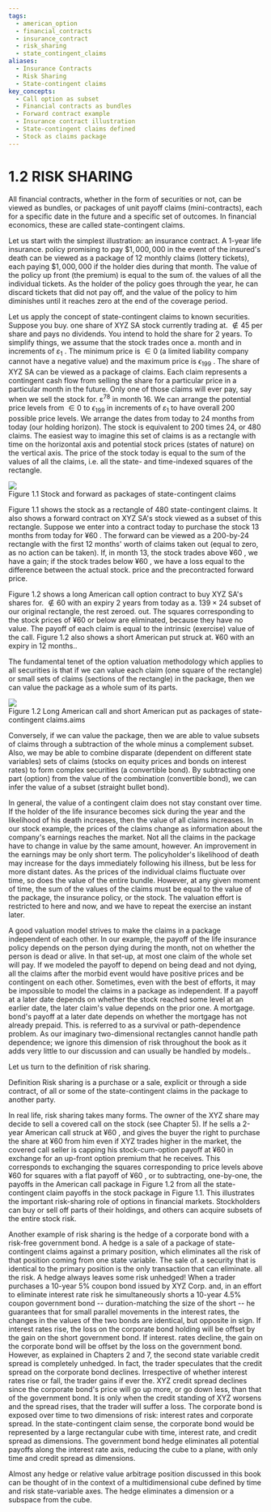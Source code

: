 ```yaml
---
tags:
  - american_option
  - financial_contracts
  - insurance_contract
  - risk_sharing
  - state_contingent_claims
aliases:
  - Insurance Contracts
  - Risk Sharing
  - State-contingent claims
key_concepts:
  - Call option as subset
  - Financial contracts as bundles
  - Forward contract example
  - Insurance contract illustration
  - State-contingent claims defined
  - Stock as claims package
---
```


# 1.2 RISK SHARING  

All financial contracts, whether in the form of securities or not, can be viewed as bundles, or packages of unit payoff claims (mini-contracts), each for a specific date in the future and a specific set of outcomes. In financial economics, these are called state-contingent claims.  

Let us start with the simplest illustration: an insurance contract. A 1-year life insurance. policy promising to pay $\$1,000,000$ in the event of the insured's death can be viewed as a package of 12 monthly claims (lottery tickets), each paying $\$1,000,000$ if the holder dies during that month. The value of the policy up front (the premium) is equal to the sum of. the values of all the individual tickets. As the holder of the policy goes through the year, he can discard tickets that did not pay off, and the value of the policy to him diminishes until it reaches zero at the end of the coverage period.  

Let us apply the concept of state-contingent claims to known securities. Suppose you buy. one share of XYZ SA stock currently trading at. $\notin45$ per share and pays no dividends. You intend to hold the share for 2 years. To simplify things, we assume that the stock trades once a. month and in increments of $\displaystyle\varepsilon_{1}$ . The minimum price is $\in0$ (a limited liability company cannot have a negative value) and the maximum price is $\epsilon_{199}$ . The share of XYZ SA can be viewed as a package of claims. Each claim represents a contingent cash flow from selling the share for a particular price in a particular month in the future. Only one of those claims will ever pay, say when we sell the stock for. $\mathsf{\varepsilon}{}^{78}$ in month 16. We can arrange the potential price levels from $\in0$ to $\epsilon_{199}$ in increments of $\displaystyle\varepsilon_{1}$ to have overall 200 possible price levels. We arrange the dates from today to 24 months from today (our holding horizon). The stock is equivalent to 200 times 24, or 480 claims. The easiest way to imagine this set of claims is as a rectangle with time on the horizontal axis and potential stock prices (states of nature) on the vertical axis. The price of the stock today is equal to the sum of the values of all the claims, i.e. all the state- and time-indexed squares of the rectangle.  

![](e6ae1aa48ec4f0f2e893ad3d0b8a8a023fc1b38598df2bf729eadd09f0071b05.jpg)  
Figure 1.1 Stock and forward as packages of state-contingent claims  

Figure 1.1 shows the stock as a rectangle of 480 state-contingent claims. It also shows a forward contract on XYZ SA's stock viewed as a subset of this rectangle. Suppose we enter into a contract today to purchase the stock 13 months from today for $\yen60$ . The forward can be viewed as a 200-by-24 rectangle with the first 12 months' worth of claims taken out (equal to zero, as no action can be taken). If, in month 13, the stock trades above $\yen60$ , we have a gain; if the stock trades below $\yen60$ , we have a loss equal to the difference between the actual stock. price and the precontracted forward price.  

Figure 1.2 shows a long American call option contract to buy XYZ SA's shares for. $\notin60$ with an expiry 2 years from today as a. $139\times24$ subset of our original rectangle, the rest zeroed. out. The squares corresponding to the stock prices of $\yen60$ or below are eliminated, because they have no value. The payoff of each claim is equal to the intrinsic (exercise) value of the call. Figure 1.2 also shows a short American put struck at. $\yen60$ with an expiry in 12 months..  

The fundamental tenet of the option valuation methodology which applies to all securities is that if we can value each claim (one square of the rectangle) or small sets of claims (sections of the rectangle) in the package, then we can value the package as a whole sum of its parts.  

![](b5f6a50e0062eccaffbde36f89f587c91ee140b89212cc55ad815422c2cefc84.jpg)  
Figure 1.2 Long American call and short American put as packages of state-contingent claims.aims  

Conversely, if we can value the package, then we are able to value subsets of claims through a subtraction of the whole minus a complement subset. Also, we may be able to combine disparate (dependent on different state variables) sets of claims (stocks on equity prices and bonds on interest rates) to form complex securities (a convertible bond). By subtracting one part (option) from the value of the combination (convertible bond), we can infer the value of a subset (straight bullet bond).  

In general, the value of a contingent claim does not stay constant over time. If the holder of the life insurance becomes sick during the year and the likelihood of his death increases, then the value of all claims increases. In our stock example, the prices of the claims change as information about the company's earnings reaches the market. Not all the claims in the package have to change in value by the same amount, however. An improvement in the earnings may be only short term. The policyholder's likelihood of death may increase for the days immediately following his illness, but be less for more distant dates. As the prices of the individual claims fluctuate over time, so does the value of the entire bundle. However, at any given moment of time, the sum of the values of the claims must be equal to the value of the package, the insurance policy, or the stock. The valuation effort is restricted to here and now, and we have to repeat the exercise an instant later.  

A good valuation model strives to make the claims in a package independent of each other. In our example, the payoff of the life insurance policy depends on the person dying during the month, not on whether the person is dead or alive. In that set-up, at most one claim of the whole set will pay. If we modeled the payoff to depend on being dead and not dying, all the claims after the morbid event would have positive prices and be contingent on each other. Sometimes, even with the best of efforts, it may be impossible to model the claims in a package as independent. If a payoff at a later date depends on whether the stock reached some level at an earlier date, the later claim's value depends on the prior one. A mortgage. bond's payoff at a later date depends on whether the mortgage has not already prepaid. This. is referred to as a survival or path-dependence problem. As our imaginary two-dimensional rectangles cannot handle path dependence; we ignore this dimension of risk throughout the book as it adds very little to our discussion and can usually be handled by models..  

Let us turn to the definition of risk sharing.  

Definition Risk sharing is a purchase or a sale, explicit or through a side contract, of all or some of the state-contingent claims in the package to another party.  

In real life, risk sharing takes many forms. The owner of the XYZ share may decide to sell a covered call on the stock (see Chapter 5). If he sells a 2-year American call struck at $\yen60$ , and gives the buyer the right to purchase the share at $\yen60$ from him even if XYZ trades higher in the market, the covered call seller is capping his stock-cum-option payoff at $\yen60$ in exchange for an up-front option premium that he receives. This corresponds to exchanging the squares corresponding to price levels above $\yen60$ for squares with a flat payoff of $\yen60$ , or to subtracting, one-by-one, the payoffs in the American call package in Figure 1.2 from all the state-contingent claim payoffs in the stock package in Figure 1.1. This illustrates the important risk-sharing role of options in financial markets. Stockholders can buy or sell off parts of their holdings, and others can acquire subsets of the entire stock risk.  

Another example of risk sharing is the hedge of a corporate bond with a risk-free government bond. A hedge is a sale of a package of state-contingent claims against a primary position, which eliminates all the risk of that position coming from one state variable. The sale of. a security that is identical to the primary position is the only transaction that can eliminate. all the risk. A hedge always leaves some risk unhedged! When a trader purchases a 10-year $5\%$ coupon bond issued by XYZ Corp. and, in an effort to eliminate interest rate risk he simultaneously shorts a 10-year $4.5\%$ coupon government bond -- duration-matching the size of the short -- he guarantees that for small parallel movements in the interest rates, the changes in the values of the two bonds are identical, but opposite in sign. If interest rates rise, the loss on the corporate bond holding will be offset by the gain on the short government bond. If interest. rates decline, the gain on the corporate bond will be offset by the loss on the government bond. However, as explained in Chapters 2 and 7, the second state variable credit spread is completely unhedged. In fact, the trader speculates that the credit spread on the corporate bond declines. Irrespective of whether interest rates rise or fall, the trader gains if ever the. XYZ credit spread declines since the corporate bond's price will go up more, or go down less, than that of the government bond. It is only when the credit standing of XYZ worsens and the spread rises, that the trader will suffer a loss. The corporate bond is exposed over time to two dimensions of risk: interest rates and corporate spread. In the state-contingent claim sense, the corporate bond would be represented by a large rectangular cube with time, interest rate, and credit spread as dimensions. The government bond hedge eliminates all potential payoffs along the interest rate axis, reducing the cube to a plane, with only time and credit spread as dimensions.  

Almost any hedge or relative value arbitrage position discussed in this book can be thought of in the context of a multidimensional cube defined by time and risk state-variable axes. The hedge eliminates a dimension or a subspace from the cube.  
